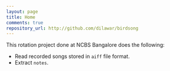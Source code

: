 ```yaml
---
layout: page
title: Home
comments: true
repository_url: http://github.com/dilawar/birdsong
---
```


This rotation project done at NCBS Bangalore does the following:

- Read recorded songs stored in `aiff` file format. 
- Extract `notes`.


